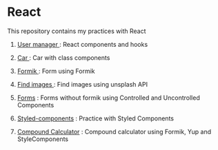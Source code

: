 # React

This repository contains my practices with React

1. [ User manager ](https://sparkly-donut-569003.netlify.app/) : React components and hooks

2. [ Car ](https://resonant-trifle-5a9b86.netlify.app/) : Car with class components

3. [ Formik ](https://chimerical-creponne-53546d.netlify.app/) : Form using Formik

4. [ Find images ](https://melodic-lolly-29de2e.netlify.app/) : Find images using unsplash API

5. [Forms](https://harmonious-biscotti-833bfb.netlify.app/) : Forms without formik using Controlled and Uncontrolled Components

6. [Styled-components](https://courageous-travesseiro-141e92.netlify.app/) : Practice with Styled Components

7. [Compound Calculator](https://dazzling-hamster-bf706b.netlify.app/) : Compound calculator using Formik, Yup and StyleComponents

